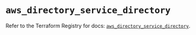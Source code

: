 # `aws_directory_service_directory`

Refer to the Terraform Registry for docs: [`aws_directory_service_directory`](https://registry.terraform.io/providers/hashicorp/aws/6.11.0/docs/resources/directory_service_directory).
